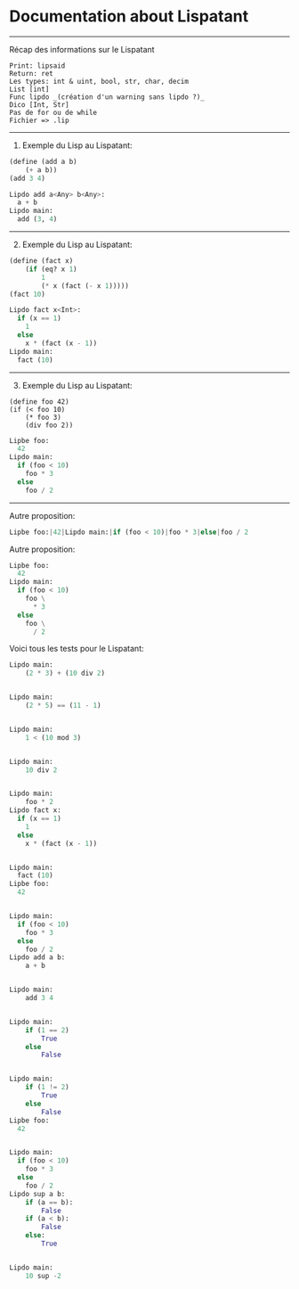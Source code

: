 # Documentation about Lispatant

---  

Récap des informations sur le Lispatant
```
Print: lipsaid
Return: ret
Les types: int & uint, bool, str, char, decim
List [int]
Func lipdo _(création d'un warning sans lipdo ?)_
Dico [Int, Str]
Pas de for ou de while
Fichier => .lip
```

---  

1) Exemple du Lisp au Lispatant:
```lisp
(define (add a b)
    (+ a b))
(add 3 4)
```

```python
Lipdo add a<Any> b<Any>:
  a + b
Lipdo main:
  add (3, 4)
```

---  

2) Exemple du Lisp au Lispatant:
```lisp
(define (fact x)
    (if (eq? x 1)
        1
        (* x (fact (- x 1)))))
(fact 10)
```
```python
Lipdo fact x<Int>:
  if (x == 1)
    1
  else
    x * (fact (x - 1))
Lipdo main:
  fact (10)
```

---  

3) Exemple du Lisp au Lispatant:
```
(define foo 42)
(if (< foo 10)
    (* foo 3)
    (div foo 2))
```
```python
Lipbe foo:
  42
Lipdo main:
  if (foo < 10)
    foo * 3
  else
    foo / 2
```

---  

Autre proposition:
```python
Lipbe foo:|42|Lipdo main:|if (foo < 10)|foo * 3|else|foo / 2
```

Autre proposition:
```python
Lipbe foo:
  42
Lipdo main:
  if (foo < 10)
    foo \
      * 3
  else
    foo \
      / 2
```

Voici tous les tests pour le Lispatant:

```python
Lipdo main:
    (2 * 3) + (10 div 2)


Lipdo main:
    (2 * 5) == (11 - 1)


Lipdo main:
    1 < (10 mod 3)


Lipdo main:
    10 div 2


Lipdo main:
    foo * 2
Lipdo fact x:
  if (x == 1)
    1
  else
    x * (fact (x - 1))


Lipdo main:
  fact (10)
Lipbe foo:
  42


Lipdo main:
  if (foo < 10)
    foo * 3
  else
    foo / 2
Lipdo add a b:
    a + b


Lipdo main:
    add 3 4


Lipdo main:
    if (1 == 2)
        True
    else
        False


Lipdo main:
    if (1 != 2)
        True
    else
        False
Lipbe foo:
  42


Lipdo main:
  if (foo < 10)
    foo * 3
  else
    foo / 2
Lipdo sup a b:
    if (a == b):
        False
    if (a < b):
        False
    else:
        True


Lipdo main:
    10 sup -2
```
